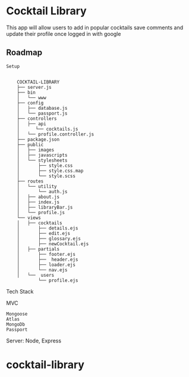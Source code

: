 # Cocktail Library

This app will allow users to add in popular cocktails save comments and update their profile once logged in with google

## Roadmap

    Setup 
 

        COCKTAIL-LIBRARY
        ├── server.js
        ├── bin
        │   └── www
        ├── config
        │   ├── database.js
        │   └── passport.js
        ├── controllers
        │   ├── api
        │      └── cocktails.js
        │   └── profile.controller.js
        ├── package.json
        ├── public
        │   ├── images
        │   ├── javascripts
        │   └── stylesheets
        │       ├── style.css
        │       ├── style.css.map
        │       └── style.scss
        ├── routes
        │   └── utility
        │       └── auth.js
        │   ├── about.js
        │   ├── index.js
        │   ├── libraryBar.js
        │   └── profile.js
        └── views
        │   ├── cocktails
        │       ├── details.ejs
        │       ├── edit.ejs
        │       ├── glossary.ejs
        │       ├── newCocktail.ejs
        │   ├── partials
        │       ├── footer.ejs
        │       ├──  header.ejs
        │       ├── loader.ejs
        │       └── nav.ejs
        │   └──  users
                └── profile.ejs

Tech Stack

MVC

    Mongoose
    Atlas
    MongoDb
    Passport

Server: Node, Express

# cocktail-library
